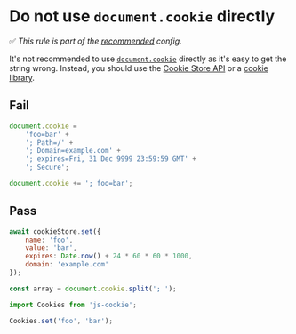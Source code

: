 # Do not use `document.cookie` directly

<!-- Do not manually modify RULE_NOTICE part -->
<!-- RULE_NOTICE -->
✅ *This rule is part of the [recommended](https://github.com/sindresorhus/eslint-plugin-unicorn#recommended-config) config.*
<!-- /RULE_NOTICE -->

It's not recommended to use [`document.cookie`](https://developer.mozilla.org/en-US/docs/Web/API/Document/cookie) directly as it's easy to get the string wrong. Instead, you should use the [Cookie Store API](https://developer.mozilla.org/en-US/docs/Web/API/Cookie_Store_API) or a [cookie library](https://www.npmjs.com/search?q=cookie).

## Fail

```js
document.cookie =
	'foo=bar' +
	'; Path=/' +
	'; Domain=example.com' +
	'; expires=Fri, 31 Dec 9999 23:59:59 GMT' +
	'; Secure';
```

```js
document.cookie += '; foo=bar';
```

## Pass

```js
await cookieStore.set({
	name: 'foo',
	value: 'bar',
	expires: Date.now() + 24 * 60 * 60 * 1000,
	domain: 'example.com'
});
```

```js
const array = document.cookie.split('; ');
```

```js
import Cookies from 'js-cookie';

Cookies.set('foo', 'bar');
```
